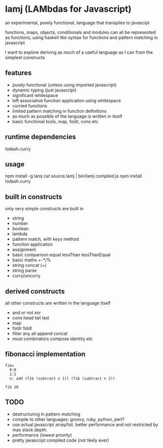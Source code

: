 # lamj (LAMbdas for Javascript)

an experimental, purely functional, language that transpiles to javascipt

functions, maps, objects, conditionals and modules can all be represented as functions,
using haskell like syntax for functions and pattern matching in javascript

I want to explore deriving as much of a useful language as I can from the simplest constructs

## features
- purely functional (unless using imported javascript)
- dynamic typing (just javascript)
- significant whitespace
- left associative function application using whitespace
- curried functions
- limited pattern matching in function definitions
- as much as possible of the language is written in itself
- basic functional tools, map, foldr, cons etc

## runtime dependencies
lodash.curry

## usage
npm install -g lamj
cat source.lamj | bin/lamj compiled.js
npm install lodash.curry

## built in constructs
only very simple constructs are built in

- string
- number
- boolean
- lambda
- pattern match, with keys method
- function application
- assignment
- basic comparison equal lessThan lessThanEqual
- basic maths +-*/%
- string concat (+)
- string parse
- curry/uncurry


## derived constructs
all other constructs are written in the language itself

- and or not xor
- cons head tail last
- map
- foldr foldl
- filter any all append concat
- most combinators compose identity etc


## fibonacci implementation
```
fib=
  0:0
  1:1
  n: add (fib (subtract n 1)) (fib (subtract n 2))

fib 10
```

## TODO
- destructuring in pattern matching
- compile to other languages: groovy, ruby, python, perl?
- use actual javascript array/list. better performance and not restricted by max stack depth.
- performance (lowest priority)
- pretty javascript compiled code (not likely ever)
